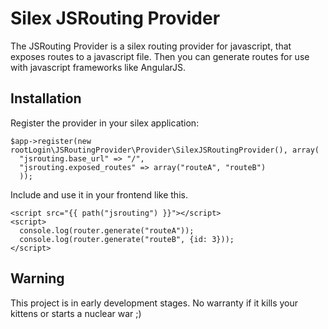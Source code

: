 Silex JSRouting Provider
========================

The JSRouting Provider is a silex routing provider for javascript, that exposes routes to a javascript file. Then you can generate routes for use with javascript frameworks like AngularJS.

Installation
------------

Register the provider in your silex application:
``` {.php}
$app->register(new rootLogin\JSRoutingProvider\Provider\SilexJSRoutingProvider(), array(
  "jsrouting.base_url" => "/",
  "jsrouting.exposed_routes" => array("routeA", "routeB")
  ));
```

Include and use it in your frontend like this.
``` {.html}
<script src="{{ path("jsrouting") }}"></script>
<script>
  console.log(router.generate("routeA"));
  console.log(router.generate("routeB", {id: 3}));
</script>
```

Warning
-------
This project is in early development stages. No warranty if it kills your kittens or starts a nuclear war ;)
